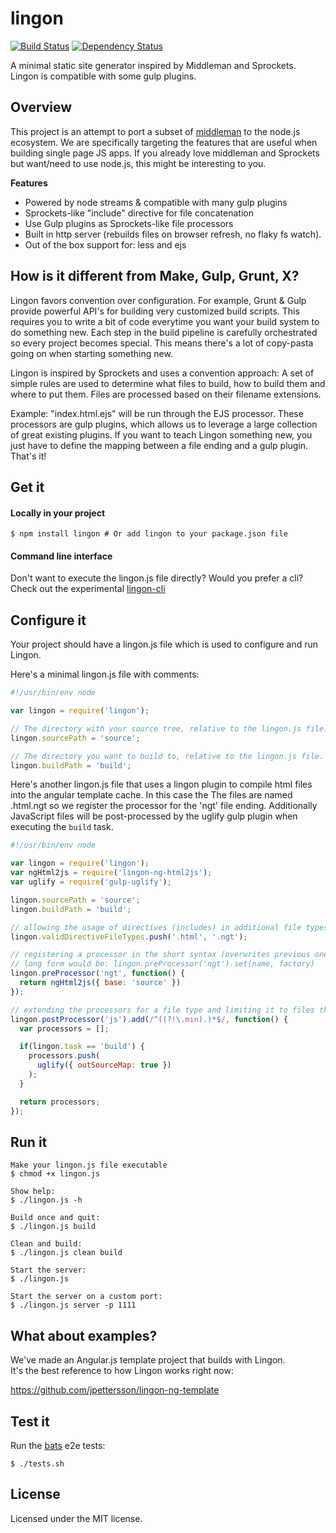 # lingon

[![Build Status](https://travis-ci.org/jpettersson/lingon.png?branch=master)](https://travis-ci.org/jpettersson/lingon)
[![Dependency Status](https://david-dm.org/jpettersson/lingon.png)](https://david-dm.org/jpettersson/lingon)

A minimal static site generator inspired by Middleman and Sprockets. Lingon is compatible with some gulp plugins.

## Overview
This project is an attempt to port a subset of [middleman](http://middlemanapp.com) to the node.js ecosystem.
We are specifically targeting the features that are useful when building single page JS apps. If you already love middleman and Sprockets but want/need to use node.js, this might be interesting to you.

**Features**

* Powered by node streams & compatible with many gulp plugins
* Sprockets-like "include" directive for file concatenation
* Use Gulp plugins as Sprockets-like file processors
* Built in http server (rebuilds files on browser refresh, no flaky fs watch).
* Out of the box support for: less and ejs

## How is it different from Make, Gulp, Grunt, X?

Lingon favors convention over configuration. For example, Grunt & Gulp provide powerful API's for building very customized build scripts. This requires you to write a bit of code everytime you want your build system to do something new. Each step in the build pipeline is carefully orchestrated so every project becomes special. This means there's a lot of copy-pasta going on when starting something new.

Lingon is inspired by Sprockets and uses a convention approach: A set of simple rules are used to determine what files to build, how to build them and where to put them. Files are processed based on their filename extensions.

Example: "index.html.ejs" will be run through the EJS processor. These processors are gulp plugins, which allows us to leverage a large collection of great existing plugins. If you want to teach Lingon something new, you just have to define the mapping between a file ending and a gulp plugin. That's it!

## Get it

#### Locally in your project
```
$ npm install lingon # Or add lingon to your package.json file
```

#### Command line interface
Don't want to execute the lingon.js file directly? Would you prefer a cli?<br />
Check out the experimental [lingon-cli](http://github.com/jpettersson/lingon-cli)

## Configure it
Your project should have a lingon.js file which is used to configure and run Lingon.

Here's a minimal lingon.js file with comments:

```JavaScript
#!/usr/bin/env node

var lingon = require('lingon');

// The directory with your source tree, relative to the lingon.js file.
lingon.sourcePath = 'source';

// The directory you want to build to, relative to the lingon.js file.
lingon.buildPath = 'build';
```

Here's another lingon.js file that uses a lingon plugin to compile html files into the angular template cache. In this case the The files are named .html.ngt so we register the processor for the 'ngt' file ending. Additionally JavaScript files will be  post-processed by the uglify gulp plugin when executing the `build` task.

```JavaScript
#!/usr/bin/env node

var lingon = require('lingon');
var ngHtml2js = require('lingon-ng-html2js');
var uglify = require('gulp-uglify');

lingon.sourcePath = 'source';
lingon.buildPath = 'build';

// allowing the usage of directives (includes) in additional file types
lingon.validDirectiveFileTypes.push('.html', '.ngt');

// registering a processor in the short syntax (overwrites previous ones for the file type)
// long form would be: lingon.preProcessor('ngt').set(name, factory)
lingon.preProcessor('ngt', function() {
  return ngHtml2js({ base: 'source' })
});

// extending the processors for a file type and limiting it to files that does not contain ".min" in their path
lingon.postProcessor('js').add(/^((?!\.min).)*$/, function() {
  var processors = [];

  if(lingon.task == 'build') {
    processors.push(
      uglify({ outSourceMap: true })
    );
  }

  return processors;
});
```

## Run it

```
Make your lingon.js file executable
$ chmod +x lingon.js

Show help:
$ ./lingon.js -h

Build once and quit:
$ ./lingon.js build

Clean and build:
$ ./lingon.js clean build

Start the server:
$ ./lingon.js

Start the server on a custom port:
$ ./lingon.js server -p 1111
```

## What about examples?

We've made an Angular.js template project that builds with Lingon.<br />
It's the best reference to how Lingon works right now:

https://github.com/jpettersson/lingon-ng-template

## Test it

Run the [bats](https://github.com/sstephenson/bats) e2e tests:
```
$ ./tests.sh
```

## License
Licensed under the MIT license.
